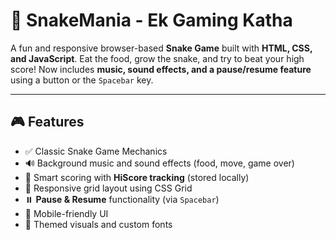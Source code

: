 # 🐍 SnakeMania - Ek Gaming Katha

A fun and responsive browser-based **Snake Game** built with **HTML, CSS, and JavaScript**. Eat the food, grow the snake, and try to beat your high score! Now includes **music, sound effects, and a pause/resume feature** using a button or the `Spacebar` key.

---

## 🎮 Features

- ✅ Classic Snake Game Mechanics
- 🔊 Background music and sound effects (food, move, game over)
- 🧠 Smart scoring with **HiScore tracking** (stored locally)
- 🎯 Responsive grid layout using CSS Grid
- ⏸️ **Pause & Resume** functionality (via `Spacebar`)
- 📱 Mobile-friendly UI
- 🎨 Themed visuals and custom fonts
